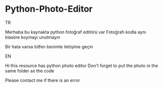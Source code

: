 # Python-Photo-Editor

TR

Merhaba bu kaynakta python fotoğraf editörü var
Fotoğrafı kodla aynı klasöre koymayı unutmayın

 Bir hata varsa lütfen benimle iletişime geçin

EN

Hi this resource has python photo editor
Don't forget to put the photo in the same folder as the code

 Please contact me if there is an error
